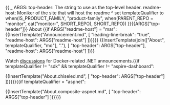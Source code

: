 {{
    _ ARGS:
      top-header: The string to use as the top-level header.
      readme-host: Moniker of the site that will host the readme ^
    set templateQualifier to when(IS_PRODUCT_FAMILY,
        "product-family",
        when(PARENT_REPO = "monitor", cat("monitor-", SHORT_REPO), SHORT_REPO))
}}{{ARGS["top-header"]}} About
{{if ARGS["readme-host"] = "mar":{{InsertTemplate("Announcement.md",
  [
    "leading-line-break": "true",
    "readme-host": ARGS["readme-host"]
  ])}}}}
{{InsertTemplate(join(["About", templateQualifier, "md"], "."), [ "top-header": ARGS["top-header"], "readme-host": ARGS["readme-host"] ])}}

Watch [discussions](https://github.com/dotnet/dotnet-docker/discussions/categories/announcements) for Docker-related .NET announcements.{{if templateQualifier != "sdk" && templateQualifier != "aspire-dashboard":

{{InsertTemplate("About.chiseled.md", [ "top-header": ARGS["top-header"] ])}}}}{{if templateQualifier = "aspnet":

{{InsertTemplate("About.composite-aspnet.md", [ "top-header": ARGS["top-header"] ])}}}}
